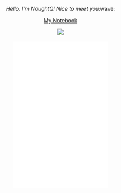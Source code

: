 <p align="center"><em>Hello, I'm NoughtQ! Nice to meet you</em>:wave:</p>

<p align="center"><a href="https://note.noughtq.top">My Notebook</a></p>

<p align="center">
<img src="https://github-readme-stats.vercel.app/api?username=NoughtQ&count_private=true&show_icons=true&bg_color=DEG,7f7fd5,86a8e7,91eae4&text_color=ffffff&title_color=ffffff&icon_color=ffffff">
</p>

<p align="center"><img width=50% src="/github-metrics.svg" alt="Metrics" width="400"></p>
